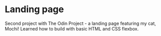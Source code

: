 # Landing page
Second project with The Odin Project - a landing page featuring my cat, Mochi!
Learned how to build with basic HTML and CSS flexbox.